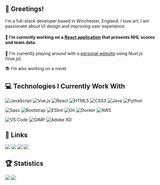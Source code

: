 ## 🦑 Greetings!

I'm a full-stack developer based in Winchester, England. I love art; I am passionate about UI design and improving user experience.

#### 🏒 I’m currently working on a [React application](https://github.com/Squiddymabob/nhl-app) that presents NHL scores and team data.

🦑  I'm currently playing around with a [personal website](https://github.com/Squiddymabob/personal-website) using Nuxt.js (Vue.js).

📚 I'm also working on a novel.

## 💻 Technologies I Currently Work With

![JavaScript](https://img.shields.io/badge/-JavaScript-212121?style=flat-square&logo=javascript)
![Vue.js](https://img.shields.io/badge/-Vue.js-212121?style=flat-square&logo=Vue.js)
![React](https://img.shields.io/badge/-React-212121?style=flat-square&logo=react)
![HTML5](https://img.shields.io/badge/-HTML5-212121?style=flat-square&logo=html5)
![CSS3](https://img.shields.io/badge/-CSS3-212121?style=flat-square&logo=css3&logoColor=264de4)
![Java](https://img.shields.io/badge/-Java-212121?style=flat-square&logo=java&logoColor=e8300c)
![Python](https://img.shields.io/badge/-Python-212121?style=flat-square&logo=python)

![Sass](https://img.shields.io/badge/-Sass-212121?style=flat-square&logo=sass&logoColor=%23CC6699)
![Bootstrap](https://img.shields.io/badge/-Bootstrap-212121?style=flat-square&logo=bootstrap&logoColor=872ec7)
![ESlint](https://img.shields.io/badge/-ESLint-212121?style=flat-square&logo=eslint&logoColor=6315eb)
![Git](https://img.shields.io/badge/-Git-212121?style=flat-square&logo=git)
![Docker](https://img.shields.io/badge/-Docker-212121?style=flat-square&logo=docker)
![AWS](https://img.shields.io/badge/-AWS-212121?style=flat-square&logo=amazon)

![VS Code](https://img.shields.io/badge/-VSCode-212121?style=flat-square&logo=visual-studio-code&logoColor=%231572B6)
![GIMP](https://img.shields.io/badge/-GIMP-212121?style=flat-square&logo=gimp&logoColor=4d4b43)
![Adobe XD](https://img.shields.io/badge/-AdobeXD-212121?style=flat-square&logo=adobe&logoColor=bf479b)

## :link: Links

[![](https://img.shields.io/badge/-EmilyWhite-212121?style=flat-square&logo=linkedin&logoColor=2180cf)](https://www.linkedin.com/in/emilydwhite/)
[![](https://img.shields.io/badge/-@Squiddymabob-212121?style=flat-square&logo=twitter)](https://twitter.com/Squiddymabob)
[![](https://img.shields.io/badge/-@squiddymabob-212121?style=flat-square&logo=instagram)](https://instagram.com/squiddymabob)
[![](https://img.shields.io/badge/-squiddymabob-212121?style=flat-square&logo=goodreads&logoColor=e8e3ba)](https://goodreads.com/squiddymabob)

## :trophy: Statistics

<p align="center">
    <a href="https://github.com/anuraghazra/github-readme-stats">
    <img align="left" src="https://github-readme-stats.vercel.app/api/top-langs/?username=Squiddymabob&bg_color=212121&title_color=B3E5FC&text_color=29B6F6&layout=compact" />
  </a>
  <a href="https://github.com/anuraghazra/github-readme-stats">
    <img align="left" src="https://github-readme-stats.vercel.app/api?username=Squiddymabob&bg_color=212121&title_color=B3E5FC&text_color=29B6F6" />
  </a>
</p>

